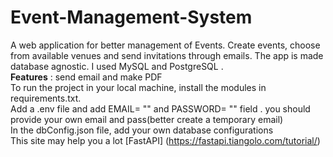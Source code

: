 # Event-Management-System
A web application for better management of Events. Create events, choose from available venues and send invitations through emails.
The app is made database agnostic. I used MySQL and PostgreSQL . <br>
**Features** : send email and make PDF <br>
To run the project in your local machine, install the modules in requirements.txt. <br>
Add a .env file and add EMAIL= "" and PASSWORD= "" field . you should provide your own email and pass(better create a temporary email)<br>
In the dbConfig.json file, add your own database configurations<br>
This site may help you a lot [FastAPI] (https://fastapi.tiangolo.com/tutorial/)
